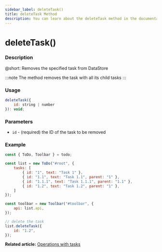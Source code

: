 ```yaml
---
sidebar_label: deleteTask()
title: deleteTask Method
description: You can learn about the deleteTask method in the documentation of the DHTMLX JavaScript To Do List library. Browse developer guides and API reference, try out code examples and live demos, and download a free 30-day evaluation version of DHTMLX To Do List.
---
```


# deleteTask()

### Description

@short: Removes the specified task from DataStore 

:::note
The method removes the task with all its child tasks
:::

### Usage

~~~js
deleteTask({
    id: string | number
}): void;
~~~

### Parameters

- `id` - (required) the ID of the task to be removed

### Example

~~~js {17-19}
const { ToDo, Toolbar } = todo;

const list = new ToDo("#root", {
	tasks: [
        { id: "1", text: "Task 1" },
		{ id: "1.1", text: "Task 1.1", parent: "1" },
        { id: "1.1.1", text: "Task 1.1.1", parent: "1.1" },
		{ id: "1.2", text: "Task 1.2", parent: "1" },
    ]
});

const toolbar = new Toolbar("#toolbar", {
	api: list.api,
});

// delete the task
list.deleteTask({ 
    id: "1.2",
});
~~~

**Related article:** [Operations with tasks](guides/task_operations.md)